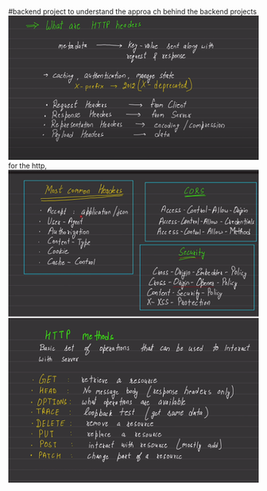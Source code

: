 #backend project to understand the approa ch behind the backend projects
![alt text](image.png) for the http,  
![alt text](image-1.png)
![alt text](image-2.png)

